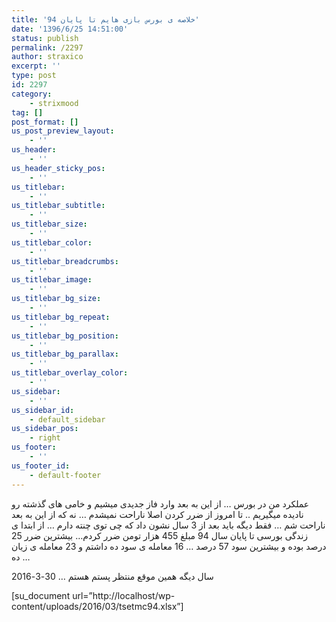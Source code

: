 ```yaml
---
title: 'خلاصه ی بورس بازی هایم تا پایان 94'
date: '1396/6/25 14:51:00'
status: publish
permalink: /2297
author: straxico
excerpt: ''
type: post
id: 2297
category:
    - strixmood
tag: []
post_format: []
us_post_preview_layout:
    - ''
us_header:
    - ''
us_header_sticky_pos:
    - ''
us_titlebar:
    - ''
us_titlebar_subtitle:
    - ''
us_titlebar_size:
    - ''
us_titlebar_color:
    - ''
us_titlebar_breadcrumbs:
    - ''
us_titlebar_image:
    - ''
us_titlebar_bg_size:
    - ''
us_titlebar_bg_repeat:
    - ''
us_titlebar_bg_position:
    - ''
us_titlebar_bg_parallax:
    - ''
us_titlebar_overlay_color:
    - ''
us_sidebar:
    - ''
us_sidebar_id:
    - default_sidebar
us_sidebar_pos:
    - right
us_footer:
    - ''
us_footer_id:
    - default-footer
---
```

عملکرد من در بورس … از این به بعد وارد فاز جدیدی میشیم و خامی های گذشته رو نادیده میگیریم .. تا امروز از ضرر کردن اصلا ناراحت نمیشدم … نه که از این به بعد ناراحت شم … فقط دیگه باید بعد از 3 سال نشون داد که چی توی چنته دارم … از ابتدا ی زندگی بورسی تا پایان سال 94 مبلغ 455 هزار تومن ضرر کردم… بیشترین ضرر 25 درصد بوده و بیشترین سود 57 درصد … 16 معامله ی سود ده داشتم و 23 معامله ی زیان ده …

سال دیگه همین موقع منتظر پستم هستم … 30-3-2016

\[su\_document url=”http://localhost/wp-content/uploads/2016/03/tsetmc94.xlsx”\]